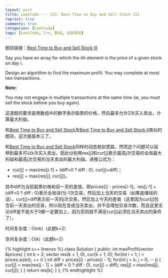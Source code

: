 ```yaml
---
layout: post
title: LeetCode --- 123. Best Time to Buy and Sell Stock III
reprint: true
comments: true
categories: [LeetCode]
tags: [LeetCode, C++, 数组, 动态规划]
---
```



题目链接：[Best Time to Buy and Sell Stock III](https://oj.leetcode.com/problems/best-time-to-buy-and-sell-stock-iii/ ) 

Say you have an array for which the ith element is the price of a given stock on day i. 

Design an algorithm to find the maximum profit. You may complete at most two transactions. 

**Note:**

You may not engage in multiple transactions at the same time (ie, you must sell the stock before you buy again). 

这道题的要求是用数组中的数字表示股票的价格，然后最多允许2次买入卖出，计算最大利益。

和[Best Time to Buy and Sell Stock](http://www.makuiyu.cn/2015/03/LeetCode_121.%20Best%20Time%20to%20Buy%20and%20Sell%20Stock/ )及[Best Time to Buy and Sell Stock II](http://www.makuiyu.cn/2015/03/LeetCode_122.%20Best%20Time%20to%20Buy%20and%20Sell%20Stock%20II/ )类似的题目，这次是版本三了。

和[Best Time to Buy and Sell Stock](http://www.makuiyu.cn/2015/03/LeetCode_121.%20Best%20Time%20to%20Buy%20and%20Sell%20Stock/ )同样的动态规划思路，然而这个问题可以延伸到最多可以k次买入卖出，因此分别用res[j]和cur[j]表示最高j次交易的全局最大利益和最高j次交易的当天卖出的最大利益。递推公式为：

* cur[j] = max(res[j-1] + (diff>0 ? diff : 0), cur[j]+diff)；
* res[j] = max(res[j], cur[j])。

其中diff为当前股票价格和前一天的差值，即prices[i] - prices[i-1]。res[j-1] + (diff>0 ? diff : 0)表示全局进行j-1次交易，然后加上当天的交易（如果是赚钱的话），cur[j]+diff表示前一天的j次交易，然后加上今天的差值（这里因为cur[j]包含前一天卖出的交易，所以现在变成当天卖出，并不会增加交易次数，而且这里无论diff是不是大于0都一定要加上，因为否则就不满足cur[j]必须在当天卖出的条件了）。

时间复杂度：O(nk)（此题k=2）

空间复杂度：O(k)（此题k=2）

{% highlight c++ linenos %}
class Solution
{
public:
    int maxProfit(vector<int> &prices)
    {
        int k = 2;
        vector<int> res(k + 1, 0), cur(k + 1, 0);
        for(int i = 1; i < prices.size(); ++ i)
        {
            int diff = prices[i] - prices[i - 1];
            for(int j = k; j > 0; -- j)
            {
                cur[j] = max(res[j - 1] + (diff > 0 ? diff : 0), cur[j] + diff);
                res[j] = max(res[j], cur[j]);
            }
        }
        return res[k];
    }
};
{% endhighlight %}
